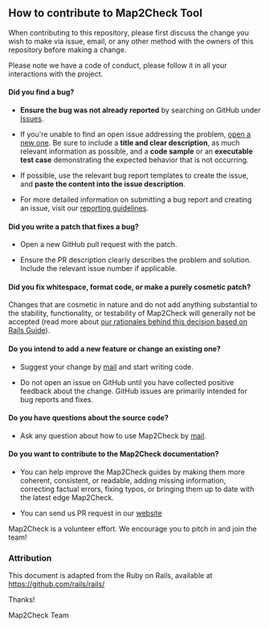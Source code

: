## How to contribute to Map2Check Tool

When contributing to this repository, please first discuss the change you wish to make via issue, email, or any other method with the owners of this repository before making a change.

Please note we have a code of conduct, please follow it in all your interactions with the project.

#### **Did you find a bug?**

* **Ensure the bug was not already reported** by searching on GitHub under [Issues](https://github.com/hbgit/Map2Check/issues).

* If you're unable to find an open issue addressing the problem, [open a new one](https://github.com/hbgit/Map2Check/issues/new). Be sure to include a **title and clear description**, as much relevant information as possible, and a **code sample** or an **executable test case** demonstrating the expected behavior that is not occurring.

* If possible, use the relevant bug report templates to create the issue, and **paste the content into the issue description**.

* For more detailed information on submitting a bug report and creating an issue, visit our [reporting guidelines](https://github.com/hbgit/Map2Check/blob/master/.github/ISSUE_TEMPLATE/bug_report.md).

#### **Did you write a patch that fixes a bug?**

* Open a new GitHub pull request with the patch.

* Ensure the PR description clearly describes the problem and solution. Include the relevant issue number if applicable.

#### **Did you fix whitespace, format code, or make a purely cosmetic patch?**

Changes that are cosmetic in nature and do not add anything substantial to the stability, functionality, or testability of Map2Check will generally not be accepted (read more about [our rationales behind this decision based on Rails Guide](https://github.com/rails/rails/pull/13771#issuecomment-32746700)).

#### **Do you intend to add a new feature or change an existing one?**

* Suggest your change by [mail](map2check.tool@gmail.com) and start writing code.

* Do not open an issue on GitHub until you have collected positive feedback about the change. GitHub issues are primarily intended for bug reports and fixes.

#### **Do you have questions about the source code?**

* Ask any question about how to use Map2Check by [mail](map2check.tool@gmail.com).

#### **Do you want to contribute to the Map2Check documentation?**

* You can help improve the Map2Check guides by making them more coherent, consistent, or readable, adding missing information, correcting factual errors, fixing typos, or bringing them up to date with the latest edge Map2Check.

* You can send us PR request in our [website](https://github.com/map2check/map2check.github.io)

Map2Check is a volunteer effort. We encourage you to pitch in and join the team!

### Attribution

This document is adapted from the Ruby on Rails, available at https://github.com/rails/rails/


Thanks!

Map2Check Team
